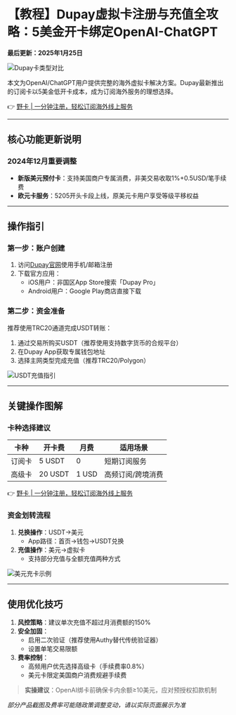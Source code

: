 # 【教程】Dupay虚拟卡注册与充值全攻略：5美金开卡绑定OpenAI-ChatGPT

**最后更新：2025年1月25日**

![Dupay卡类型对比](https://bbtdd.com/wp-content/uploads/img/30999824423753.webp)

本文为OpenAI/ChatGPT用户提供完整的海外虚拟卡解决方案。Dupay最新推出的订阅卡以5美金低开卡成本，成为订阅海外服务的理想选择。

👉 [野卡 | 一分钟注册，轻松订阅海外线上服务](https://bbtdd.com/yeka)

---

## 核心功能更新说明
### 2024年12月重要调整
- **新版美元预付卡**：支持美国商户专属消费，非美交易收取1%+0.5USD/笔手续费
- **欧元卡服务**：5205开头卡段上线，原美元卡用户享受等级平移权益

---

## 操作指引
### 第一步：账户创建
1. 访问[Dupay官网](https://bbtdd.com/yeka)使用手机/邮箱注册
2. 下载官方应用：
   - iOS用户：非国区App Store搜索「Dupay Pro」
   - Android用户：Google Play商店直接下载

### 第二步：资金准备
推荐使用TRC20通道完成USDT转账：
1. 通过交易所购买USDT（推荐使用支持数字货币的合规平台）
2. 在Dupay App获取专属钱包地址
3. 选择主网类型完成充值（推荐TRC20/Polygon）

![USDT充值指引](https://bbtdd.com/wp-content/uploads/img/9397471985.webp)

---

## 关键操作图解

### 卡种选择建议
| 卡种   | 开卡费 | 月费 | 适用场景               |
|--------|--------|------|------------------------|
| 订阅卡 | 5 USDT | 0    | 短期订阅服务           |
| 高级卡 | 20 USDT| 1 USD| 高频订阅/跨境消费      |

👉 [野卡 | 一分钟注册，轻松订阅海外线上服务](https://bbtdd.com/yeka)

### 资金划转流程
1. **兑换操作**：USDT→美元
   - App路径：首页→钱包→USDT兑换
2. **充值操作**：美元→虚拟卡
   - 支持部分充值与全额充值两种方式

![美元充卡示例](https://bbtdd.com/wp-content/uploads/img/329871352808743.webp)

---

## 使用优化技巧
1. **风控策略**：建议单次充值不超过月消费额的150%
2. **安全加固**：
   - 启用二次验证（推荐使用Authy替代传统验证器）
   - 设置单笔交易限额
3. **费率控制**：
   - 高频用户优先选择高级卡（手续费率0.8%）
   - 美元卡限定美国商户消费规避手续费

> **实操建议**：OpenAI绑卡前确保卡内余额≥10美元，应对预授权扣款机制


*部分产品截图及费率可能随政策调整变动，请以实际页面展示为准*